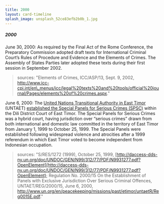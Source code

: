 ```yaml
---
title: 2000
layout: card-timeline
splash_image: unsplash_52ce83efb2b0b_1.jpg
---
```

##### 2000

June 30, 2000: As required by the Final Act of the Rome Conference, the Preparatory Commission adopted draft texts for International Criminal Court’s Rules of Procedure and Evidence and the Elements of Crimes. The Assembly of States Parties later adopted these texts during their first session in September 2002.

> sources: "Elements of Crimes, ICC/ASP/13, Sept. 9, 2002, http://www.icc-cpi.int/en\_menus/icc/legal%20texts%20and%20tools/official%20journal/Pages/elements%20of%20crimes.aspx." 


June 6, 2000: The [United Nations Transitional Authority in East Timor](http://daccess-dds-ny.un.org/doc/UNDOC/GEN/N99/312/77/PDF/N9931277.pdf?OpenElement) (UNTAET) [established the Special Panels for Serious Crimes (SPSC)](http://www.un.org/en/peacekeeping/missions/past/etimor/untaetR/Reg0015E.pdf) within the Dili District Court of East Timor. The Special Panels for Serious Crimes was a hybrid court, having jurisdiction over “serious crimes” drawn from both international and domestic law committed in the territory of East Timor from January 1, 1999 to October 25, 1999. The Special Panels were established following widespread violence and atrocities after a 1999 referendum in which East Timor voted to become independent from Indonesian occupation.

> sources: "S/RES/1272 (1999), October 25, 1999, [http://daccess-dds-ny.un.org/doc/UNDOC/GEN/N99/312/77/PDF/N9931277.pdf?OpenElement](http://daccess-dds-ny.un.org/doc/UNDOC/GEN/N99/312/77/PDF/N9931277.pdf?OpenElement); Regulation No. 2000/15 On the Establishment of Panels with Exclusive Jurisdiction Over Serious Criminal Offences, UNTAET/REG/2000/15, June 6, 2000, http://www.un.org/en/peacekeeping/missions/past/etimor/untaetR/Reg0015E.pdf."
